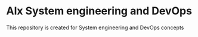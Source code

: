 # Alx System engineering and DevOps

This repository is created for System engineering and DevOps concepts
